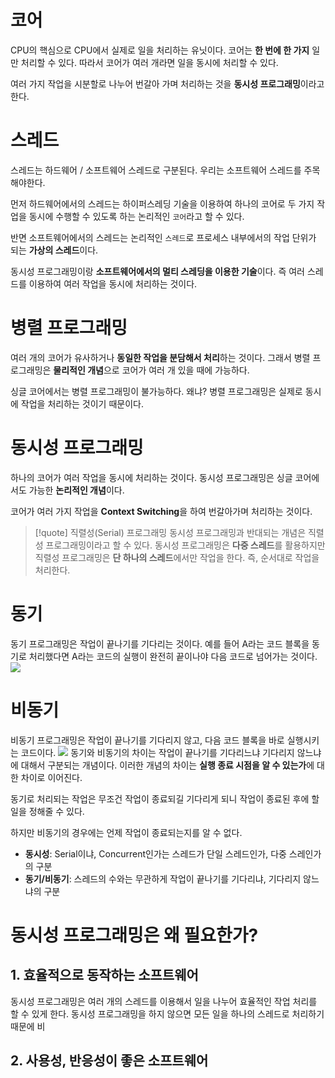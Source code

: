 # 코어
CPU의 핵심으로 CPU에서 실제로 일을 처리하는 유닛이다. 코어는 **한 번에 한 가지** 일만 처리할 수 있다. 따라서 코어가 여러 개라면 일을 동시에 처리할 수 있다.

여러 가지 작업을 시분할로 나누어 번갈아 가며 처리하는 것을 **동시성 프로그래밍**이라고 한다.
# 스레드
스레드는 하드웨어 / 소프트웨어 스레드로 구분된다. 우리는 소프트웨어 스레드를 주목해야한다.

먼저 하드웨어에서의 스레드는 하이퍼스레딩 기술을 이용하여 하나의 코어로 두 가지 작업을 동시에 수행할 수 있도록 하는 논리적인 `코어`라고 할 수 있다.

반면 소프트웨어에서의 스레드는 논리적인 `스레드`로 프로세스 내부에서의 작업 단위가 되는 **가상의 스레드**이다. 

동시성 프로그래밍이랑 **소프트웨어에서의 멀티 스레딩을 이용한 기술**이다. 즉 여러 스레드를 이용하여 여러 작업을 동시에 처리하는 것이다.
# 병렬 프로그래밍
여러 개의 코어가 유사하거나 **동일한 작업을 분담해서 처리**하는 것이다. 그래서 병렬 프로그래밍은 **물리적인 개념**으로 코어가 여러 개 있을 때에 가능하다. 

싱글 코어에서는 병렬 프로그래밍이 불가능하다. 왜냐? 병렬 프로그래밍은 실제로 동시에 작업을 처리하는 것이기 때문이다.
# 동시성 프로그래밍
하나의 코어가 여러 작업을 동시에 처리하는 것이다. 동시성 프로그래밍은 싱글 코어에서도 가능한 **논리적인 개념**이다. 

코어가 여러 가지 작업을 **Context Switching**을 하여 번갈아가며 처리하는 것이다.

> [!quote] 직렬성(Serial) 프로그래밍
> 동시성 프로그래밍과 반대되는 개념은 직렬성 프로그래밍이라고 할 수 있다. 동시성 프로그래밍은 **다중 스레드**를 활용하지만 직렬성 프로그래밍은 **단 하나의 스레드**에서만 작업을 한다. 즉, 순서대로 작업을 처리한다.

# 동기
동기 프로그래밍은 작업이 끝나기를 기다리는 것이다. 예를 들어 A라는 코드 블록을 동기로 처리했다면 A라는 코드의 실행이 완전히 끝이나야 다음 코드로 넘어가는 것이다.
![](https://user-images.githubusercontent.com/73867548/146473734-aa927c42-bdad-441a-a276-4e0050543444.gif)

# 비동기
비동기 프로그래밍은 작업이 끝나기를 기다리지 않고, 다음 코드 블록을 바로 실행시키는 코드이다.
![](https://user-images.githubusercontent.com/73867548/146474090-5db464a9-4755-43a6-b32a-f49865565b37.gif)
동기와 비동기의 차이는 작업이 끝나기를 기다리느냐 기다리지 않느냐에 대해서 구분되는 개념이다. 이러한 개념의 차이는 **실행 종료 시점을 알 수 있는가**에 대한 차이로 이어진다.

동기로 처리되는 작업은 무조건 작업이 종료되길 기다리게 되니 작업이 종료된 후에 할 일을 정해줄 수 있다.

하지만 비동기의 경우에는 언제 작업이 종료되는지를 알 수 없다.

- **동시성**: Serial이냐, Concurrent인가는 스레드가 단일 스레드인가, 다중 스레인가의 구분
- **동기/비동기**: 스레드의 수와는 무관하게 작업이 끝나기를 기다리냐, 기다리지 않느냐의 구분

# 동시성 프로그래밍은 왜 필요한가?

## 1. 효율적으로 동작하는 소프트웨어

동시성 프로그래밍은 여러 개의 스레드를 이용해서 일을 나누어 효율적인 작업 처리를 할 수 있게 한다. 동시성 프로그래밍을 하지 않으면 모든 일을 하나의 스레드로 처리하기 때문에 비
## 2. 사용성, 반응성이 좋은 소프트웨어

